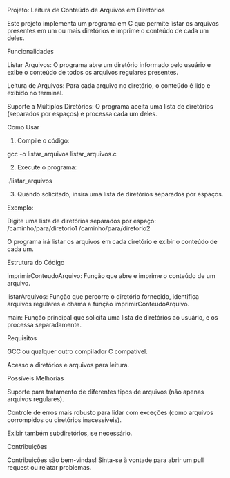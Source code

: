 Projeto: Leitura de Conteúdo de Arquivos em Diretórios

Este projeto implementa um programa em C que permite listar os arquivos presentes em um ou mais diretórios e imprime o conteúdo de cada um deles.

Funcionalidades

Listar Arquivos: O programa abre um diretório informado pelo usuário e exibe o conteúdo de todos os arquivos regulares presentes.

Leitura de Arquivos: Para cada arquivo no diretório, o conteúdo é lido e exibido no terminal.

Suporte a Múltiplos Diretórios: O programa aceita uma lista de diretórios (separados por espaços) e processa cada um deles.


Como Usar

1. Compile o código:

gcc -o listar_arquivos listar_arquivos.c


2. Execute o programa:

./listar_arquivos


3. Quando solicitado, insira uma lista de diretórios separados por espaços.

Exemplo:

Digite uma lista de diretórios separados por espaço: /caminho/para/diretorio1 /caminho/para/diretorio2

O programa irá listar os arquivos em cada diretório e exibir o conteúdo de cada um.



Estrutura do Código

imprimirConteudoArquivo: Função que abre e imprime o conteúdo de um arquivo.

listarArquivos: Função que percorre o diretório fornecido, identifica arquivos regulares e chama a função imprimirConteudoArquivo.

main: Função principal que solicita uma lista de diretórios ao usuário, e os processa separadamente.


Requisitos

GCC ou qualquer outro compilador C compatível.

Acesso a diretórios e arquivos para leitura.


Possíveis Melhorias

Suporte para tratamento de diferentes tipos de arquivos (não apenas arquivos regulares).

Controle de erros mais robusto para lidar com exceções (como arquivos corrompidos ou diretórios inacessíveis).

Exibir também subdiretórios, se necessário.


Contribuições

Contribuições são bem-vindas! Sinta-se à vontade para abrir um pull request ou relatar problemas.